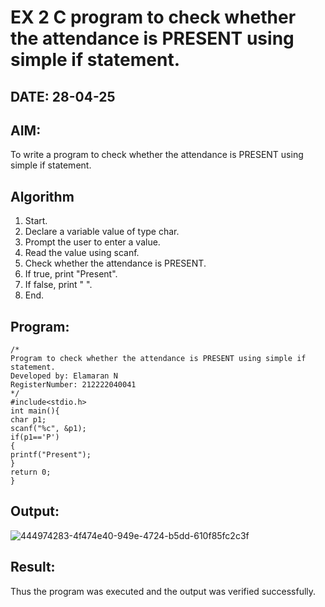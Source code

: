 # EX 2 C program to check whether the attendance is PRESENT using simple if statement.
## DATE: 28-04-25
## AIM:
To write a program to check whether the attendance is PRESENT using simple if statement.

## Algorithm
1. Start.
2. Declare a variable value of type char.
3. Prompt the user to enter a value.
4. Read the value using scanf.
5. Check whether the attendance is PRESENT.
6. If true, print "Present".
7. If false, print " ".
8. End.    

## Program:
```
/*
Program to check whether the attendance is PRESENT using simple if statement.
Developed by: Elamaran N
RegisterNumber: 212222040041
*/
#include<stdio.h> 
int main(){
char p1; 
scanf("%c", &p1);
if(p1=='P')
{
printf("Present");
}
return 0;
}
```

## Output:
![444974283-4f474e40-949e-4724-b5dd-610f85fc2c3f](https://github.com/user-attachments/assets/615d2d50-ed9c-45d1-a4b2-bedb3367fe53)


## Result:
Thus the program was executed and the output was verified successfully.
